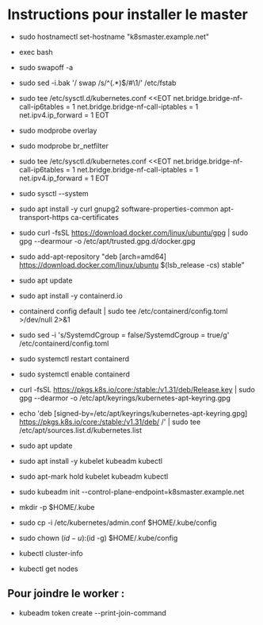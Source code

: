 # Instructions pour installer le master

- sudo hostnamectl set-hostname "k8smaster.example.net"
- exec bash
- sudo swapoff -a
- sudo sed -i.bak '/ swap /s/^\(.*\)$/#\1/' /etc/fstab

- sudo tee /etc/sysctl.d/kubernetes.conf <<EOT
net.bridge.bridge-nf-call-ip6tables = 1
net.bridge.bridge-nf-call-iptables = 1
net.ipv4.ip_forward = 1
EOT


- sudo modprobe overlay
- sudo modprobe br_netfilter

- sudo tee /etc/sysctl.d/kubernetes.conf <<EOT
net.bridge.bridge-nf-call-ip6tables = 1
net.bridge.bridge-nf-call-iptables = 1
net.ipv4.ip_forward = 1
EOT

- sudo sysctl --system
- sudo apt install -y curl gnupg2 software-properties-common apt-transport-https ca-certificates
- sudo curl -fsSL https://download.docker.com/linux/ubuntu/gpg | sudo gpg --dearmour -o /etc/apt/trusted.gpg.d/docker.gpg
- sudo add-apt-repository "deb [arch=amd64] https://download.docker.com/linux/ubuntu $(lsb_release -cs) stable"
- sudo apt update
- sudo apt install -y containerd.io
- containerd config default | sudo tee /etc/containerd/config.toml >/dev/null 2>&1
- sudo sed -i 's/SystemdCgroup \= false/SystemdCgroup \= true/g' /etc/containerd/config.toml
- sudo systemctl restart containerd
- sudo systemctl enable containerd
- curl -fsSL https://pkgs.k8s.io/core:/stable:/v1.31/deb/Release.key | sudo gpg --dearmor -o /etc/apt/keyrings/kubernetes-apt-keyring.gpg
- echo 'deb [signed-by=/etc/apt/keyrings/kubernetes-apt-keyring.gpg] https://pkgs.k8s.io/core:/stable:/v1.31/deb/ /' | sudo tee /etc/apt/sources.list.d/kubernetes.list
- sudo apt update
- sudo apt install -y kubelet kubeadm kubectl
- sudo apt-mark hold kubelet kubeadm kubectl
- sudo kubeadm init --control-plane-endpoint=k8smaster.example.net
- mkdir -p $HOME/.kube
- sudo cp -i /etc/kubernetes/admin.conf $HOME/.kube/config
- sudo chown $(id -u):$(id -g) $HOME/.kube/config
- kubectl cluster-info
- kubectl get nodes

## Pour joindre le worker :
- kubeadm token create --print-join-command
